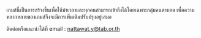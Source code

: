 เกมส์นี้เป็นการสร้างขึ้นเพื่อใช้ฆ่าเวลาและทุกคนสามารถเข้าถึงได้โดยเฉพาะกลุ่มคนตาบอด เพื่อความหลากหลายของเกมส์จึงจะมีการเพิ่มเติมปรับปรุงอยู่เสมอ 

ติดต่อหรือแนะนำได้ที่ email : nattawat.y@tab.or.th
